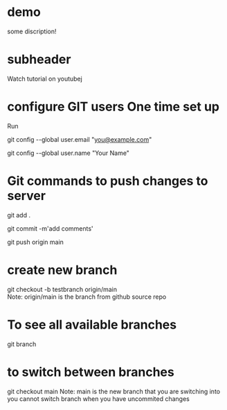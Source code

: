# demo

some discription!

# subheader

Watch tutorial on youtubej
# configure GIT users One time set up
Run

  git config --global user.email "you@example.com"

  git config --global user.name "Your Name"

# Git commands to push changes to server
git add .

git commit -m'add comments'

git push origin main

# create new branch
git checkout -b testbranch origin/main  
Note: origin/main is the branch from github source repo

# To see all available branches
git branch

# to switch between branches
git checkout main
Note: main is the new branch that you are switching into
you cannot switch branch when you have uncommited changes
